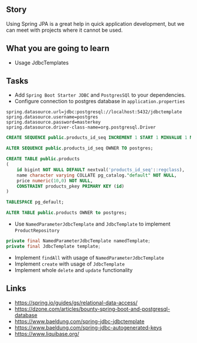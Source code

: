 ## Story

Using Spring JPA is a great help in quick application development, but we can meet with projects where it cannot be used.

## What you are going to learn
- Usage JdbcTemplates

## Tasks
- Add `Spring Boot Starter JDBC` and `PostgresSQl` to your dependencies.
- Configure connection to postgres database in `application.properties`
```properties
spring.datasource.url=jdbc:postgresql://localhost:5432/jdbctemplate
spring.datasource.username=postgres
spring.datasource.password=masterkey
spring.datasource.driver-class-name=org.postgresql.Driver
```
```sql
CREATE SEQUENCE public.products_id_seq INCREMENT 1 START 1 MINVALUE 1 MAXVALUE 9223372036854775807 CACHE 1;

ALTER SEQUENCE public.products_id_seq OWNER TO postgres;

CREATE TABLE public.products
(
    id bigint NOT NULL DEFAULT nextval('products_id_seq'::regclass),
    name character varying COLLATE pg_catalog."default" NOT NULL,
    price numeric(10,0) NOT NULL,
    CONSTRAINT products_pkey PRIMARY KEY (id)
)

TABLESPACE pg_default;

ALTER TABLE public.products OWNER to postgres;
```

- Use `NamedParameterJdbcTemplate` and `JdbcTemplate` to implement `ProductRepository`
```java
private final NamedParameterJdbcTemplate namedTemplate;
private final JdbcTemplate template;
```
- Implement `findAll` with usage of `NamedParameterJdbcTemplate`
- Implement `create` with usage of `JdbcTemplate`
- Implement whole `delete` and `update` functionality


## Links
- https://spring.io/guides/gs/relational-data-access/
- https://dzone.com/articles/bounty-spring-boot-and-postgresql-database
- https://www.baeldung.com/spring-jdbc-jdbctemplate
- https://www.baeldung.com/spring-jdbc-autogenerated-keys
- https://www.liquibase.org/